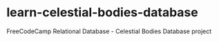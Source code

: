 # learn-celestial-bodies-database
FreeCodeCamp Relational Database - Celestial Bodies Database project
